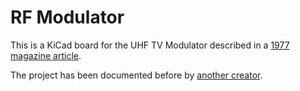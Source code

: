 # RF Modulator

This is a KiCad board for the UHF TV Modulator described in a [1977 magazine article](https://ia601702.us.archive.org/19/items/ElektorMagazine/Elektor%5Bnonlinear.ir%5D%201977-12_text.pdf).

The project has been documented before by [another creator](http://www.qrp.gr/tvmod/index.htm).
